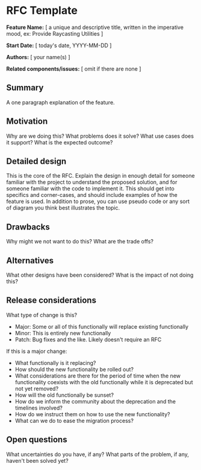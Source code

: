# RFC Template

**Feature Name:** [ a unique and descriptive title, written in the imperative mood, ex: Provide Raycasting Utilities ]

**Start Date:** [ today's date, YYYY-MM-DD ]

**Authors:** [ your name(s) ]

**Related components/issues:** [ omit if there are none ]


## Summary

A one paragraph explanation of the feature.


## Motivation

Why are we doing this?
What problems does it solve?
What use cases does it support?
What is the expected outcome?


## Detailed design

This is the core of the RFC.
Explain the design in enough detail for someone familiar with the project to understand the proposed solution, and for someone familiar with the code to implement it.
This should get into specifics and corner-cases, and should include examples of how the feature is used.
In addition to prose, you can use pseudo code or any sort of diagram you think best illustrates the topic.


## Drawbacks

Why might we not want to do this?
What are the trade offs?


## Alternatives

What other designs have been considered?
What is the impact of not doing this?


## Release considerations

What type of change is this?

* Major: Some or all of this functionally will replace existing functionally
* Minor: This is entirely new functionally
* Patch: Bug fixes and the like. Likely doesn't require an RFC

If this is a major change:

* What functionally is it replacing?
* How should the new functionality be rolled out?
* What considerations are there for the period of time when the new functionality coexists with the old functionally while it is deprecated but not yet removed?
* How will the old functionally be sunset?
* How do we inform the community about the deprecation and the timelines involved?
* How do we instruct them on how to use the new functionality?
* What can we do to ease the migration process?

## Open questions

What uncertainties do you have, if any?
What parts of the problem, if any, haven't been solved yet?
